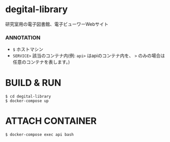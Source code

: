 # degital-library
研究室用の電子図書館、電子ビューワーWebサイト

### ANNOTATION
- `$` ホストマシン
- `SERVICE>` 該当のコンテナ内(例: `api>` はapiのコンテナ内を、 `>` のみの場合は任意のコンテナを表します。)

#### 

# BUILD & RUN

```shell
$ cd degital-library
$ docker-compose up
```

# ATTACH CONTAINER

```
$ docker-compose exec api bash
```
